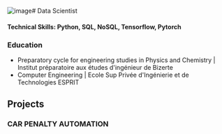 ![image](https://github.com/MontassarTn/montassar.github.io/assets/142050727/488dea56-a012-4560-8350-9f0a487b0d58)# Data Scientist
#### Technical Skills: Python, SQL, NoSQL, Tensorflow, Pytorch

### Education
- Preparatory cycle for engineering studies in Physics and Chemistry | Institut préparatoire aux études d'ingénieur de Bizerte 
- Computer Engineering | Ecole Sup Privée d'Ingénierie et de Technologies ESPRIT

## Projects
### CAR PENALTY AUTOMATION

